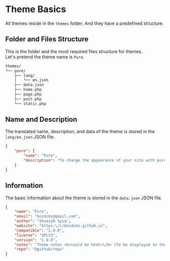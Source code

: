 # Theme Basics
All themes reside in the `themes` folder, And they have a predefined structure.


## Folder and Files Structure
This is the folder and the most required files structure for themes.     
Let's pretend the theme name is `Pure`.
```bash
themes/
└── pure/
    ├── lang/
    │   └── en.json
    ├── data.json
    ├── home.php
    ├── page.php
    ├── post.php
    └── static.php
```

## Name and Description
The translated name, description, and data of the theme is stored in the `lang/en.json` JSON file.

```json
{
    "pure": {
        "name": "Pure",
        "description": "To change the appearance of your site with pure style."
    }
}
```

## Information
The basic information about the theme is stored in the `data.json` JSON file.

```json
{
    "name": "Pure",
    "email": "boidcms@gmail.com",
    "author": "Shoaiyb Sysa",
    "website": "https:\/\/boidcms.github.io",
    "compatible": "1.0.0",
    "license": "GPLV3",
    "version": "1.0.0",
    "notes": "Theme notes <b>could be html<\/b> (To be displayed to the admin)",
    "repo": "@github/repo"
}
```


